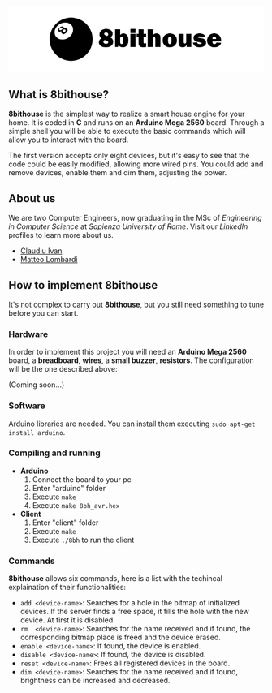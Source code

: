 ﻿![Logo](./img/logo.png)

## What is 8bithouse?

**8bithouse** is the simplest way to realize a smart house engine for your home. It is coded in **C** and runs on an **Arduino Mega 2560** board. 
Through a simple shell you will be able to execute the basic commands which will allow you to interact with the board.

The first version accepts only eight devices, but it's easy to see that the code could be easily modified, allowing more wired pins. 
You could add and remove devices, enable them and dim them, adjusting the power.

## About us
We are two Computer Engineers, now graduating in the MSc of *Engineering in Computer Science* at *Sapienza University of Rome*. Visit our *LinkedIn* profiles to learn more about us.

- [Claudiu Ivan](https://www.linkedin.com/in/claudiu-gabriel-ivan-835a33176/)
- [Matteo Lombardi](https://www.linkedin.com/in/matteo-lombardi-065ab8183/)

## How to implement 8bithouse

It's not complex to carry out **8bithouse**, but you still need something to tune before you can start.

### Hardware

In order to implement this project you will need an **Arduino Mega 2560** board, a **breadboard**, **wires**, a **small buzzer**, **resistors**.
The configuration will be the one described above:

(Coming soon...)

### Software

Arduino libraries are needed. You can install them executing `sudo apt-get install arduino`.

### Compiling and running

* **Arduino**
	1. Connect the board to your pc
	2. Enter "arduino" folder
	3. Execute `make`
	4. Execute `make 8bh_avr.hex`
* **Client**
	1. Enter "client" folder
	2. Execute `make`
	3. Execute `./8bh` to run the client

### Commands

**8bithouse** allows six commands, here is a list with the techincal explaination of their functionalities:

* `add <device-name>`: Searches for a hole in the bitmap of initialized devices. If the server finds a free space, it fills the hole with the new device. At first it is disabled.
* `rm  <device-name>`: Searches for the name received and if found, the corresponding bitmap place is freed and the device erased.
* `enable <device-name>`: If found, the device is enabled.
* `disable <device-name>`: If found, the device is disabled.
* `reset <device-name>`: Frees all registered devices in the board.
* `dim <device-name>`: Searches for the name received and if found, brightness can be increased and decreased.